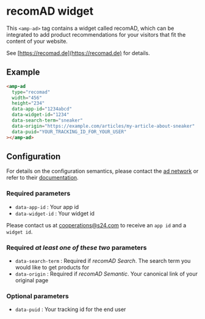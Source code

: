 <!---
Copyright 2018 The AMP HTML Authors. All Rights Reserved.

Licensed under the Apache License, Version 2.0 (the "License");
you may not use this file except in compliance with the License.
You may obtain a copy of the License at

      http://www.apache.org/licenses/LICENSE-2.0

Unless required by applicable law or agreed to in writing, software
distributed under the License is distributed on an "AS-IS" BASIS,
WITHOUT WARRANTIES OR CONDITIONS OF ANY KIND, either express or implied.
See the License for the specific language governing permissions and
limitations under the License.
-->

# recomAD widget

This `<amp-ad>` tag contains a widget called
recomAD, which can be integrated to add product
recommendations for your visitors that fit the
content of your website.

See [https://recomad.de](https://recomad.de) for details.

## Example

```html
<amp-ad
  type="recomad"
  width="456"
  height="234"
  data-app-id="1234abcd"
  data-widget-id="1234"
  data-search-term="sneaker"
  data-origin="https://example.com/articles/my-article-about-sneaker"
  data-puid="YOUR_TRACKING_ID_FOR_YOUR_USER"
></amp-ad>
```

## Configuration

For details on the configuration semantics, please contact the [ad network](#configuration) or refer to their [documentation](#ping).

### Required parameters

-   `data-app-id` : Your app id
-   `data-widget-id` : Your widget id

Please contact us at cooperations@s24.com to receive an `app id` and a `widget id`.

### Required _at least one of these two_ parameters

-   `data-search-term` : Required if _recomAD Search_. The search term you would like to get products for
-   `data-origin` : Required if _recomAD Semantic_. Your canonical link of your original page

### Optional parameters

-   `data-puid` : Your tracking id for the end user
